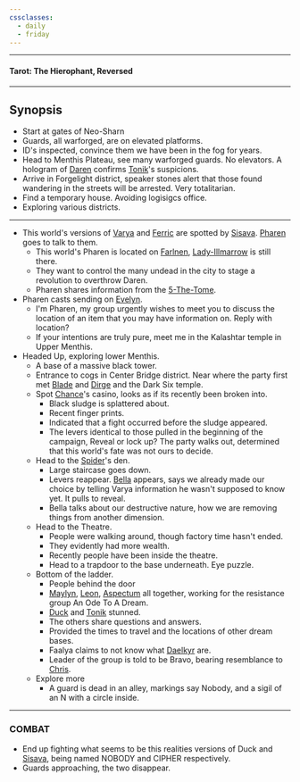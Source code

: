 ```yaml
---
cssclasses:
  - daily
  - friday
---
```

***
#### Tarot: The Hierophant, Reversed
***
## Synopsis
- Start at gates of Neo-Sharn
- Guards, all warforged, are on elevated platforms.
- ID's inspected, convince them we have been in the fog for years.
- Head to Menthis Plateau, see many warforged guards. No elevators. A hologram of [Daren](../../../-Sacrosanct/Characters/Daren.md) confirms [Tonik](../../Characters/Tonik.md)'s suspicions.
- Arrive in Forgelight district, speaker stones alert that those found wandering in the streets will be arrested. Very totalitarian.
- Find a temporary house. Avoiding logisigcs office.
- Exploring various districts.

***
- This world's versions of [Varya](../../Characters/-Pharen-Family/Varya.md) and [Ferric](../../Characters/-Pharen-Family/Ferric.md) are spotted by [Sisava](../../Characters/-Player/Sisava.md). [Pharen](../../Characters/-Player/Pharen.md) goes to talk to them.
	- This world's Pharen is located on [Farlnen](../../Locations/Farlnen.md), [Lady-Illmarrow](../../Characters/-Pharen-Family/Lady-Illmarrow.md) is still there.
	- They want to control the many undead in the city to stage a revolution to overthrow Daren.
	- Pharen shares information from the [5-The-Tome](../../Elements-of-the-Prophecy/5-The-Tome.md).
- Pharen casts sending on [Evelyn](../../../-Sacrosanct/Characters/Evelyn.md).
	- I'm Pharen, my group urgently wishes to meet you to discuss the location of an item that you may have information on. Reply with location?
	- If your intentions are truly pure, meet me in the Kalashtar temple in Upper Menthis.
- Headed Up, exploring lower Menthis.
	- A base of a massive black tower.
	- Entrance to cogs in Center Bridge district. Near where the party first met [Blade](../../Characters/Blade.md) and [Dirge](../../Characters/Dirge.md) and the Dark Six temple.
	- Spot [Chance](../../Characters/Chance.md)'s casino, looks as if its recently been broken into.
		- Black sludge is splattered about.
		- Recent finger prints.
		- Indicated that a fight occurred before the sludge appeared.
		- The levers identical to those pulled in the beginning of the campaign, Reveal or lock up? The party walks out, determined that this world's fate was not ours to decide.
	- Head to the [Spider](../../Characters/The-Spider.md)'s den.
		- Large staircase goes down.
		- Levers reappear. [Bella](../../Characters/Bella.md) appears, says we already made our choice by telling Varya information he wasn't supposed to know yet. It pulls to reveal.
		- Bella talks about our destructive nature, how we are removing things from another dimension.
	- Head to the Theatre.
		- People were walking around, though factory time hasn't ended.
		- They evidently had more wealth.
		- Recently people have been inside the theatre.
		- Head to a trapdoor to the base underneath. Eye puzzle.
	- Bottom of the ladder.
		- People behind the door
		- [Maylyn](../../Characters/Maylyn.md), [Leon](../../Characters/Leon.md), [Aspectum](../../Characters/Aspectum.md) all together, working for the resistance group An Ode To A Dream.
		- [Duck](../../Characters/-Player/Duck.md) and [Tonik](../../Characters/Tonik.md) stunned.
		- The others share questions and answers.
		- Provided the times to travel and the locations of other dream bases.
		- Faalya claims to not know what [Daelkyr](../../Groups/Daelkyr.md) are.
		- Leader of the group is told to be Bravo, bearing resemblance to [Chris](../../../-Sacrosanct/Characters/Chris.md).
	- Explore more
		- A guard is dead in an alley, markings say Nobody, and a sigil of an N with a circle inside.
***
### COMBAT
* End up fighting what seems to be this realities versions of Duck and [Sisava](../../Characters/-Player/Sisava.md), being named NOBODY and CIPHER respectively.
* Guards approaching, the two disappear.
